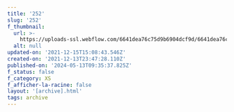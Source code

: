 ```yaml
---
title: '252'
slug: '252'
f_thumbnail:
  url: >-
    https://uploads-ssl.webflow.com/6641dea76c75d9b6904dcf9d/6641dea76c75d9b6904dd2be_252.jpg
  alt: null
updated-on: '2021-12-15T15:08:43.546Z'
created-on: '2021-12-13T23:47:28.110Z'
published-on: '2024-05-13T09:35:37.825Z'
f_status: false
f_category: XS
f_afficher-la-racine: false
layout: '[archive].html'
tags: archive
---
```



